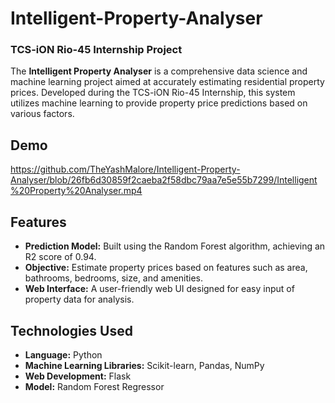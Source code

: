# Intelligent-Property-Analyser
### TCS-iON Rio-45 Internship Project

The **Intelligent Property Analyser** is a comprehensive data science and machine learning project aimed at accurately estimating residential property prices. Developed during the TCS-iON Rio-45 Internship, this system utilizes machine learning to provide property price predictions based on various factors.

## Demo

https://github.com/TheYashMalore/Intelligent-Property-Analyser/blob/26fb6d30859f2caeba2f58dbc79aa7e5e55b7299/Intelligent%20Property%20Analyser.mp4


## Features
- **Prediction Model:** Built using the Random Forest algorithm, achieving an R2 score of 0.94.
- **Objective:** Estimate property prices based on features such as area, bathrooms, bedrooms, size, and amenities.
- **Web Interface:** A user-friendly web UI designed for easy input of property data for analysis.

## Technologies Used
- **Language:** Python
- **Machine Learning Libraries:** Scikit-learn, Pandas, NumPy
- **Web Development:** Flask
- **Model:** Random Forest Regressor
